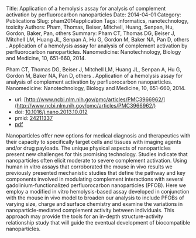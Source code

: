 Title: Application of a hemolysis assay for analysis of complement activation by perfluorocarbon nanoparticles
Date: 2014-04-01
Category: Publications
Slug: pham2014application
Tags: informatics, nanotechnology, toxicity
Authors: Pham, Thomas, Beiser, Mitchell, Huang, Senpan, Hu, Gordon, Baker, Pan, others
Summary: Pham CT, Thomas DG, Beiser J, Mitchell LM, Huang JL, Senpan A, Hu G, Gordon M, Baker NA, Pan D, others . Application of a hemolysis assay for analysis of complement activation by perfluorocarbon nanoparticles. Nanomedicine: Nanotechnology, Biology and Medicine, 10, 651-660, 2014. 

Pham CT, Thomas DG, Beiser J, Mitchell LM, Huang JL, Senpan A, Hu G, Gordon M, Baker NA, Pan D, others . Application of a hemolysis assay for analysis of complement activation by perfluorocarbon nanoparticles. Nanomedicine: Nanotechnology, Biology and Medicine, 10, 651-660, 2014. 

* url: [http://www.ncbi.nlm.nih.gov/pmc/articles/PMC3966962/](http://www.ncbi.nlm.nih.gov/pmc/articles/PMC3966962/)
* doi: [10.1016/j.nano.2013.10.012](http://dx.doi.org/10.1016/j.nano.2013.10.012)
* pmid: [24211337](http://www.ncbi.nlm.nih.gov/pubmed/24211337)
* [pdf](http://sobolevnrm.github.io/papers/pham2014application.pdf)

Nanoparticles offer new options for medical diagnosis and therapeutics with their capacity to specifically target cells and tissues with imaging agents and/or drug payloads. The unique physical aspects of nanoparticles present new challenges for this promising technology. Studies indicate that nanoparticles often elicit moderate to severe complement activation. Using human in vitro assays that corroborated the mouse in vivo results we previously presented mechanistic studies that define the pathway and key components involved in modulating complement interactions with several gadolinium-functionalized perfluorocarbon nanoparticles (PFOB). Here we employ a modified in vitro hemolysis-based assay developed in conjunction with the mouse in vivo model to broaden our analysis to include PFOBs of varying size, charge and surface chemistry and examine the variations in nanoparticle-mediated complement activity between individuals. This approach may provide the tools for an in-depth structure-activity relationship study that will guide the eventual development of biocompatible nanoparticles.
